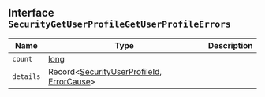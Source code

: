 ## Interface `SecurityGetUserProfileGetUserProfileErrors`

| Name | Type | Description |
| - | - | - |
| `count` | [long](./long.md) | &nbsp; |
| `details` | Record<[SecurityUserProfileId](./SecurityUserProfileId.md), [ErrorCause](./ErrorCause.md)> | &nbsp; |
